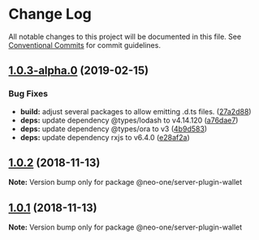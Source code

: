 # Change Log

All notable changes to this project will be documented in this file.
See [Conventional Commits](https://conventionalcommits.org) for commit guidelines.

## [1.0.3-alpha.0](https://github.com/neo-one-suite/neo-one/compare/@neo-one/server-plugin-wallet@1.0.2...@neo-one/server-plugin-wallet@1.0.3-alpha.0) (2019-02-15)


### Bug Fixes

* **build:** adjust several packages to allow emitting .d.ts files. ([27a2d88](https://github.com/neo-one-suite/neo-one/commit/27a2d88))
* **deps:** update dependency @types/lodash to v4.14.120 ([a76dae7](https://github.com/neo-one-suite/neo-one/commit/a76dae7))
* **deps:** update dependency @types/ora to v3 ([4b9d583](https://github.com/neo-one-suite/neo-one/commit/4b9d583))
* **deps:** update dependency rxjs to v6.4.0 ([e28af2a](https://github.com/neo-one-suite/neo-one/commit/e28af2a))





## [1.0.2](https://github.com/neo-one-suite/neo-one/compare/@neo-one/server-plugin-wallet@1.0.1...@neo-one/server-plugin-wallet@1.0.2) (2018-11-13)

**Note:** Version bump only for package @neo-one/server-plugin-wallet





## [1.0.1](https://github.com/neo-one-suite/neo-one/compare/@neo-one/server-plugin-wallet@1.0.0...@neo-one/server-plugin-wallet@1.0.1) (2018-11-13)

**Note:** Version bump only for package @neo-one/server-plugin-wallet
